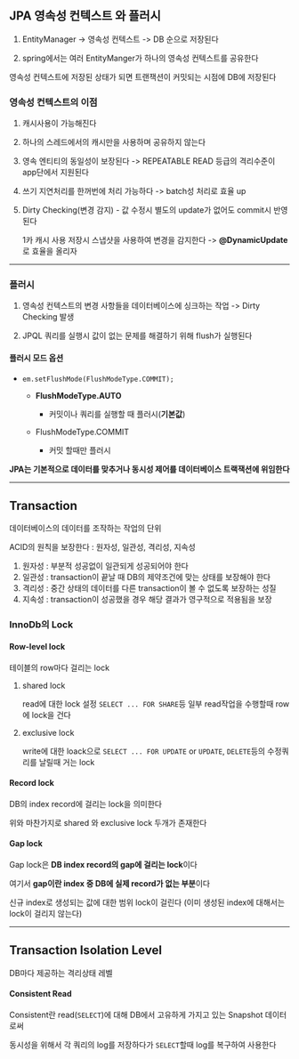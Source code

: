 ## JPA 영속성 컨텍스트 와 플러시



1. EntityManager -> 영속성 컨텍스트 -> DB 순으로 저장된다

2. spring에서는 여러 EntityManger가 하나의 영속성 컨텍스트를 공유한다



영속성 컨텍스트에 저장된 상태가 되면 트랜잭션이 커밋되는 시점에 DB에 저장된다



### 영속성 컨텍스트의 이점

1. 캐시사용이 가능해진다

2. 하나의 스레드에서의 캐시만을 사용하며 공유하지 않는다

3. 영속 엔티티의 동일성이 보장된다 -> REPEATABLE READ 등급의 격리수준이 app단에서 지원된다

4. 쓰기 지연처리를 한꺼번에 처리 가능하다 -> batch성 처리로 효율 up

5. Dirty Checking(변경 감지) - 값 수정시 별도의 update가 없어도 commit시 반영된다

   1카 캐시 사용 저장시 스냅샷을 사용하여 변경을 감지한다 -> **@DynamicUpdate**로 효율을 올리자



---



### 플러시

1. 영속성 컨텍스트의 변경 사항들을 데이터베이스에 싱크하는 작업 -> Dirty Checking 발생

2. JPQL 쿼리를 실행시 값이 없는 문제를 해결하기 위해 flush가 실행된다

#### 플러시 모드 옵션

- `em.setFlushMode(FlushModeType.COMMIT);`

  - **FlushModeType.AUTO**

    - 커밋이나 쿼리를 실행할 때 플러시(**기본값**)

  - FlushModeType.COMMIT

    - 커밋 할때만 플러시

      

**JPA는 기본적으로 데이터를 맞추거나 동시성 제어를 데이터베이스 트랙잭션에 위임한다**



---







## Transaction

데이터베이스의 데이터를 조작하는 작업의 단위

ACID의 원칙을 보장한다 : 원자성, 일관성, 격리성, 지속성

1. 원자성 : 부분적 성공없이 일관되게 성공되어야 한다
2. 일관성 : transaction이 끝날 때 DB의 제약조건에 맞는 상태를 보장해야 한다
3. 격리성 : 중간 상태의 데이터를 다른 transaction이 볼 수 없도록 보장하는 성질
4. 지속성 : transaction이 성공했을 경우 해당 결과가 영구적으로 적용됨을 보장



### InnoDb의 Lock

#### Row-level lock

테이블의 row마다 걸리는 lock 

1. shared lock

   read에 대한 lock 설정 `SELECT ... FOR SHARE`등 일부 read작업을 수행할때 row에 lock을 건다

2. exclusive lock

   write에 대한 loack으로 `SELECT ... FOR UPDATE` or `UPDATE`, `DELETE`등의 수정쿼리를 날릴때 거는 lock



#### Record lock

DB의 index record에 걸리는 lock을 의미한다

위와 마찬가지로 shared 와 exclusive lock 두개가 존재한다



#### Gap lock

Gap lock은 **DB index record의 gap에 걸리는 lock**이다

여기서 **gap이란 index 중 DB에 실제 record가 없는 부분**이다

신규 index로 생성되는 값에 대한 범위 lock이 걸린다 (이미 생성된 index에 대해서는 lock이 걸리지 않는다)



---







## Transaction Isolation Level

DB마다 제공하는 격리상태 레벨 



#### Consistent Read

Consistent란 read(`SELECT`)에 대해 DB에서 고유하게 가지고 있는 Snapshot 데이터로써

동시성을 위해서 각 쿼리의 log를 저장하다가 `SELECT`할때 log를 복구하여 사용한다



